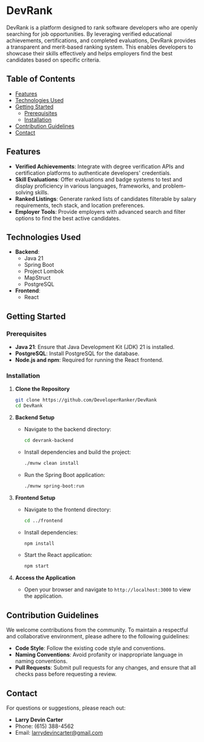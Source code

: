 # DevRank

DevRank is a platform designed to rank software developers who are openly searching for job opportunities. By leveraging verified educational achievements, certifications, and completed evaluations, DevRank provides a transparent and merit-based ranking system. This enables developers to showcase their skills effectively and helps employers find the best candidates based on specific criteria.

## Table of Contents

- [Features](#features)
- [Technologies Used](#technologies-used)
- [Getting Started](#getting-started)
  - [Prerequisites](#prerequisites)
  - [Installation](#installation)
- [Contribution Guidelines](#contribution-guidelines)
- [Contact](#contact)

## Features

- **Verified Achievements**: Integrate with degree verification APIs and certification platforms to authenticate developers' credentials.
- **Skill Evaluations**: Offer evaluations and badge systems to test and display proficiency in various languages, frameworks, and problem-solving skills.
- **Ranked Listings**: Generate ranked lists of candidates filterable by salary requirements, tech stack, and location preferences.
- **Employer Tools**: Provide employers with advanced search and filter options to find the best active candidates.

## Technologies Used

- **Backend**:
  - Java 21
  - Spring Boot
  - Project Lombok
  - MapStruct
  - PostgreSQL
- **Frontend**:
  - React

## Getting Started

### Prerequisites

- **Java 21**: Ensure that Java Development Kit (JDK) 21 is installed.
- **PostgreSQL**: Install PostgreSQL for the database.
- **Node.js and npm**: Required for running the React frontend.

### Installation

1. **Clone the Repository**

   ```bash
   git clone https://github.com/DeveloperRanker/DevRank
   cd DevRank
   ```

2. **Backend Setup**

   - Navigate to the backend directory:

     ```bash
     cd devrank-backend
     ```

   - Install dependencies and build the project:

     ```bash
     ./mvnw clean install
     ```

   - Run the Spring Boot application:

     ```bash
     ./mvnw spring-boot:run
     ```

3. **Frontend Setup**

   - Navigate to the frontend directory:

     ```bash
     cd ../frontend
     ```

   - Install dependencies:

     ```bash
     npm install
     ```

   - Start the React application:

     ```bash
     npm start
     ```

4. **Access the Application**

   - Open your browser and navigate to `http://localhost:3000` to view the application.

## Contribution Guidelines

We welcome contributions from the community. To maintain a respectful and collaborative environment, please adhere to the following guidelines:

- **Code Style**: Follow the existing code style and conventions.
- **Naming Conventions**: Avoid profanity or inappropriate language in naming conventions.
- **Pull Requests**: Submit pull requests for any changes, and ensure that all checks pass before requesting a review.

## Contact

For questions or suggestions, please reach out:

- **Larry Devin Carter**
- Phone: (615) 388-4562
- Email: [larrydevincarter@gmail.com](mailto:larrydevincarter@gmail.com)

